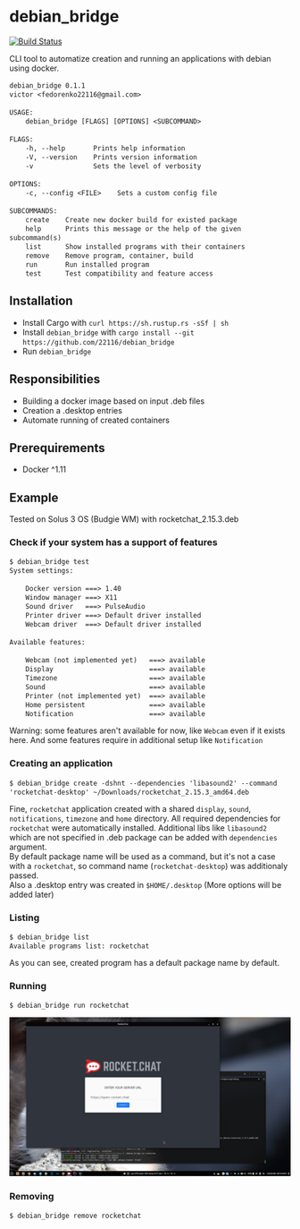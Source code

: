 # debian_bridge
[![Build Status](https://travis-ci.com/22116/debian_bridge.svg?branch=master)](https://travis-ci.com/22116/debian_bridge)

CLI tool to automatize creation and running an applications with debian using docker.

```
debian_bridge 0.1.1
victor <fedorenko22116@gmail.com>

USAGE:
    debian_bridge [FLAGS] [OPTIONS] <SUBCOMMAND>

FLAGS:
    -h, --help       Prints help information
    -V, --version    Prints version information
    -v               Sets the level of verbosity

OPTIONS:
    -c, --config <FILE>    Sets a custom config file

SUBCOMMANDS:
    create    Create new docker build for existed package
    help      Prints this message or the help of the given subcommand(s)
    list      Show installed programs with their containers
    remove    Remove program, container, build
    run       Run installed program
    test      Test compatibility and feature access
```

## Installation

* Install Cargo with `curl https://sh.rustup.rs -sSf | sh`
* Install `debian_bridge` with `cargo install --git https://github.com/22116/debian_bridge`
* Run `debian_bridge`

## Responsibilities

* Building a docker image based on input .deb files
* Creation a .desktop entries
* Automate running of created containers

## Prerequirements

* Docker ^1.11

## Example

Tested on Solus 3 OS (Budgie WM) with rocketchat_2.15.3.deb

### Check if your system has a support of features

```
$ debian_bridge test
System settings: 

	Docker version ===> 1.40
	Window manager ===> X11
	Sound driver   ===> PulseAudio
	Printer driver ===> Default driver installed
	Webcam driver  ===> Default driver installed

Available features: 

	Webcam (not implemented yet)   ===> available
	Display                        ===> available
	Timezone                       ===> available
	Sound                          ===> available
	Printer (not implemented yet)  ===> available
	Home persistent                ===> available
	Notification                   ===> available
```

Warning: some features aren't available for now, like `Webcam` even if it exists here. And some features require in additional setup like `Notification`

### Creating an application

```
$ debian_bridge create -dshnt --dependencies 'libasound2' --command 'rocketchat-desktop' ~/Downloads/rocketchat_2.15.3_amd64.deb
```

Fine, `rocketchat` application created with a shared `display`, `sound`, `notifications`, `timezone` and `home` directory. All required dependencies for `rocketchat` were automatically installed. 
Additional libs like `libasound2` which are not specified in .deb package can be added with `dependencies` argument. \
By default package name will be used as a command, but it's not a case with a `rocketchat`, so command name (`rocketchat-desktop`) was additionaly passed.\
Also a .desktop entry was created in `$HOME/.desktop` (More options will be added later)

### Listing

```
$ debian_bridge list
Available programs list: rocketchat
```

As you can see, created program has a default package name by default.

### Running

```
$ debian_bridge run rocketchat
```

![running an application](./resources/running-example.png)

### Removing

```
$ debian_bridge remove rocketchat
```
